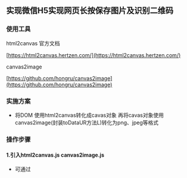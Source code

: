## 实现微信H5实现网页长按保存图片及识别二维码


### 使用工具

html2canvas 官方文档

[https://html2canvas.hertzen.com/](https://html2canvas.hertzen.com/)

canvas2image

[https://github.com/hongru/canvas2image](https://github.com/hongru/canvas2image)

### 实施方案

- 将DOM 使用html2canvas转化成cavas对象 再将cavas对象使用canvas2image(封装toDataUR方法L)转化为png、jpeg等格式


### 操作步骤
#### 1.引入html2canvas.js  canvas2image.js
- 可通过<script>标签引入

##### webpack引入（vue react）
``` 
npm install --save html2canvas
或
yarn add html2canvas
// 目前我安装的版本 package.json中显示的
// html2canvas": "^1.0.0-alpha.12",
```

```
npm install --save canvas2image
// "canvas2image": "^1.0.5",
```
**网上大多中文教程版本与官方版本不一致，写法也有出入，最好在实际使用时查看官方文档**

npm 安装成功后还在需要使用的vue组件中用import引入

``` 
import html2canvas from 'html2canvas';
import Canvas2Image from 'canvas2image';
// 并且在components中声名
export default {
    data(){
      return{
      }
    },
    components: {
      Canvas2Image,
      html2canvas
    },
}
```
我这直接使用import引入Canvas2Image 可能会报错需修改源码

./node_moduler/canvas2image/canvas2image.js
```
在最后一行加入export default Canvas2Image;
var Canvas2Image = function (){
    ...
}
export default Canvas2Image;

```

### 接下来就可以安排上了
#### first第一步 html 转为 canvas
选中dom对象（记住是dom对象非jquery对象）

jquery对象转dom对象方法
```
document.getElementById (“id”)获取的是dom对象
alert(document.getElementById(“div”))得到的是[object HTMLDivElement]
$(“#id”)获取jquery对象
alert($(“#div”))得到的是[object Object]
jquery对象可通过 得到dom对象
var $v =$("#v") ; //jQuery对象 
var v=$v[0]; //DOM对象 
var v=$v.get(0);

```

基于html2canvas.js可将一个元素渲染为canvas，只需要简单的调用html2canvas(element[, options]);即可。下列html2canvas方法会返回一个包含有<canvas>元素的promise：
```
html2canvas(document.body).then(function(canvas) {
    document.body.appendChild(canvas);
    // 把body内包含的内容全部转化为canvas
});
```
#### 第二部把canvas对象转化为image对象 并且使用dom操作把img标签插入即可

### 清晰度解决方案
将canvas对象的属性width和height属性放大为2倍，最后将canvas的CSS样式width和height设置为原先正常的大小。


全部操作代码
```
    convert2canvas() {
      // 获取需要转化的dom对象 直接使用$('.wrap')选取的为jquery对象 无法继续操作
      var cntElem = $('.wrap')[0];

      var shareContent = cntElem; //需要截图的包裹的（原生的）DOM 对象
      var width = shareContent.offsetWidth; //获取dom 宽度
      var height = shareContent.offsetHeight; //获取dom 高度

      var canvas = document.createElement("canvas"); //创建一个canvas节点
      var scale = 2; //定义任意放大倍数 支持小数
      canvas.width = width * scale; //定义canvas 宽度 * 缩放
      canvas.height = height * scale; //定义canvas高度 *缩放
      //放大后再缩小提高清晰度
      canvas.getContext("2d").scale(scale, scale); 
      
      console.log(width)
      console.log(height)
      // 设置html2canvas方法的配置
      var opts = {
        scale: scale, // 添加的scale 参数
        canvas: canvas, //自定义 canvas
        // allowTaint: true, //允许画布上有跨域图片 不建议使用 后面详细补充
        // logging: true, //日志开关，便于查看html2canvas的内部执行流程
        width: width, //dom 原始宽度
        height: height,
        useCORS: true // 【重要】开启跨域配置
      };
      // 开始转化为canvs对象
      html2canvas(shareContent, opts).then(function(canvas) {

        var context = canvas.getContext('2d');
        // 【重要】关闭抗锯齿
        context.mozImageSmoothingEnabled = false;
        context.webkitImageSmoothingEnabled = false;
        context.msImageSmoothingEnabled = false;
        context.imageSmoothingEnabled = false;

        // 【重要】默认转化的格式为png,也可设置为其他格式
        var img = Canvas2Image.convertToJPEG(canvas, canvas.width, canvas.height);
        //转化后放哪 最好放在与 .wrap 父级下
        var detail = document.getElementsByName(".wrap");
        detail.appendChild(img);
        // 最后设置img标签为正常高度宽度 提高清晰度
        $(img).css({
          "width": canvas.width / 2 + "px",
          "height": canvas.height / 2 + "px",
        }).addClass('f-full');

      });
    }
```
### **注意事项**
移动端截屏 只截取到浏览器当前显示的画面即一屏高度

可能原因 
- 截取组件设置高度为height:100%;
- 如若在截取的div中使用background-image：url() 设置背景图请使用img标签设置背景把需截取的dom撑开

如下结构设置
```
.main{
    height: auto;
    width: 100%;
}
img{
    width:100%;
}

<div class="main"><img><div>
```

### 含有跨域图片（如微信头像等）
**如直接使用微信头像url 放入img标签中 设置html2canvas useCORS 可污染画布 allowTaint: true 虽然可转成画布 但是 cavas通过Canvas2Image 或者 toDataURL 是无法无法转化成base64 图片的**

解决方法通过
- 服务端的代理转发(forward)实现  
- nginx 反向代理


### 图片加载完成后执行截图

img 标签 有 onload 属性 把方法绑定在onload上即可（vue中 @load）

